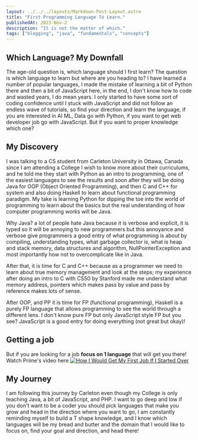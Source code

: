 ```yaml
---
layout: ../../../layouts/Markdown-Post-Layout.astro
title: "First Programming Language To Learn."
publishedAt: 2023-Nov-2
description: "It is not the matter of which."
tags: ["blogging", "java", "fundamentals", "concepts"]
---
```


## Which Language? My Downfall
The age-old question is, which language should I first learn? The question is which language to learn but where are you heading to? I have learned a number of popular languages, I made the mistake of learning a bit of Python there and then a bit of JavaScript here, in the end, I don't know how to code and wasted years, I do mean years. I only started to have some sort of coding confidence until I stuck with JavaScript and did not follow an endless wave of tutorials, so find your direction and learn the language, if you are interested in AI ML, Data go with Python, if you want to get web developer job go with JavaScript. But if you want to proper knowledge which one?


## My Discovery

I was talking to a CS student from Carleton University in Ottawa, Canada since I am attending a College I wish to know more about their curriculums, and he told me they start with Python as an intro to programming, one of the easiest languages to see the results and soon after they will be doing Java for OOP (Object Oriented Programming), and then C and C++ for system and also doing Haskell to learn about functional programming paradigm. My take is learning Python for dipping the toe into the world of programming to learn about the basics but the real understanding of how computer programming works will be Java.



Why Java? a lot of people hate Java because it is verbose and explicit, it is typed so it will be annoying to new programmers but this annoyance and verbose give programmers a good entry of what programming is about by compiling, understanding types, what garbage collector is, what is heap and stack memory, data structures and algorithm, NullPointerException and most importantly how not to overcomplicate like in Java. 




After that, it is time for C and C++ because as a programmer we need to learn about true memory management and look at the steps; my experience after doing an intro to C with CS50 by Stanford made me understand what memory address, pointers which makes pass by value and pass by reference makes lots of sense.



After OOP, and PP it is time for FP (functional programming), Haskell is a purely FP language that allows programming to see the world through a different lens. I don't know pure FP but only JavaScript style FP but you see? JavaScript is a good entry for doing everything (not great but okay)!


## Getting a job
But if you are looking for a job **focus on 1 language** that will get you there! Watch Prime's video here [![How I Would Get My First Job If I Started Over](https://i.ytimg.com/vi/hW5s_UUO1RI/hq720.jpg?sqp=-oaymwEcCNAFEJQDSFXyq4qpAw4IARUAAIhCGAFwAcABBg==&rs=AOn4CLAZEfqX7h4fQOIxnOCe7V8CTVVM9A)](https://www.youtube.com/watch?v=hW5s_UUO1RI "How I Would Get My First Job If I Started Over")

## My Journey
I am following this journey by Carleton even though my College is only teaching Java, a bit of JavaScript, and PHP. I want to go deep and low if you don't want to be a coder you should pick languages that make you grow and head in the direction where you want to go, I am constantly reminding myself to build a T shape knowledge, and I know which languages will be my bread and butter and the domain that I would like to focus on, find your goal and direction, and head there!

